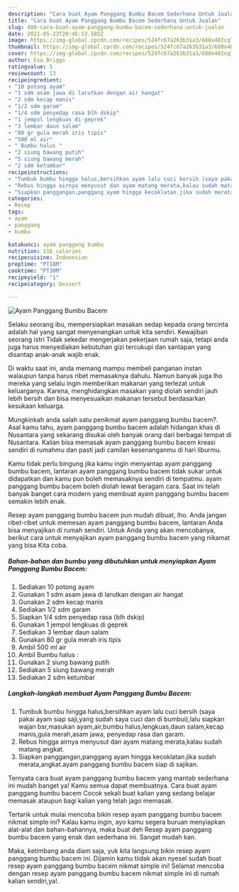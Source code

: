 ```yaml
---
description: "Cara buat Ayam Panggang Bumbu Bacem Sederhana Untuk Jualan"
title: "Cara buat Ayam Panggang Bumbu Bacem Sederhana Untuk Jualan"
slug: 480-cara-buat-ayam-panggang-bumbu-bacem-sederhana-untuk-jualan
date: 2021-05-23T20:46:53.585Z
image: https://img-global.cpcdn.com/recipes/524fc67a263b31a3/680x482cq70/ayam-panggang-bumbu-bacem-foto-resep-utama.jpg
thumbnail: https://img-global.cpcdn.com/recipes/524fc67a263b31a3/680x482cq70/ayam-panggang-bumbu-bacem-foto-resep-utama.jpg
cover: https://img-global.cpcdn.com/recipes/524fc67a263b31a3/680x482cq70/ayam-panggang-bumbu-bacem-foto-resep-utama.jpg
author: Eva Briggs
ratingvalue: 5
reviewcount: 13
recipeingredient:
- "10 potong ayam"
- "1 sdm asam jawa di larutkan dengan air hangat"
- "2 sdm kecap manis"
- "1/2 sdm garam"
- "1/4 sdm penyedap rasa blh dskip"
- "1 jempol lengkuas di geprek"
- "3 lembar daun salam"
- "80 gr gula merah iris tipis"
- "500 ml air"
- " Bumbu halus "
- "2 siung bawang putih"
- "5 siung bawang merah"
- "2 sdm ketumbar"
recipeinstructions:
- "Tumbuk bumbu hingga halus,bersihkan ayam lalu cuci bersih (saya pakai ayam siap saji,yang sudah saya cuci dan di bumbui),lalu siapkan wajan bsr,masukan ayam,air,bumbu halus,lengkuas,daun salam,kecap manis,gula merah,asam jawa, penyedap rasa dan garam."
- "Rebus hingga airnya menyusut dan ayam matang merata,kalau sudah matang angkat."
- "Siapkan panggangan,panggang ayam hingga kecoklatan.jika sudah merata,angkat.ayam panggang bumbu bacem siap di sajikan."
categories:
- Resep
tags:
- ayam
- panggang
- bumbu

katakunci: ayam panggang bumbu 
nutrition: 216 calories
recipecuisine: Indonesian
preptime: "PT18M"
cooktime: "PT30M"
recipeyield: "1"
recipecategory: Dessert

---
```



![Ayam Panggang Bumbu Bacem](https://img-global.cpcdn.com/recipes/524fc67a263b31a3/680x482cq70/ayam-panggang-bumbu-bacem-foto-resep-utama.jpg)

Selaku seorang ibu, mempersiapkan masakan sedap kepada orang tercinta adalah hal yang sangat menyenangkan untuk kita sendiri. Kewajiban seorang istri Tidak sekedar mengerjakan pekerjaan rumah saja, tetapi anda juga harus menyediakan kebutuhan gizi tercukupi dan santapan yang disantap anak-anak wajib enak.

Di waktu  saat ini, anda memang mampu membeli panganan instan walaupun tanpa harus ribet memasaknya dahulu. Namun banyak juga lho mereka yang selalu ingin memberikan makanan yang terlezat untuk keluarganya. Karena, menghidangkan masakan yang diolah sendiri jauh lebih bersih dan bisa menyesuaikan makanan tersebut berdasarkan kesukaan keluarga. 



Mungkinkah anda salah satu penikmat ayam panggang bumbu bacem?. Asal kamu tahu, ayam panggang bumbu bacem adalah hidangan khas di Nusantara yang sekarang disukai oleh banyak orang dari berbagai tempat di Nusantara. Kalian bisa memasak ayam panggang bumbu bacem kreasi sendiri di rumahmu dan pasti jadi camilan kesenanganmu di hari liburmu.

Kamu tidak perlu bingung jika kamu ingin menyantap ayam panggang bumbu bacem, lantaran ayam panggang bumbu bacem tidak sukar untuk didapatkan dan kamu pun boleh memasaknya sendiri di tempatmu. ayam panggang bumbu bacem boleh diolah lewat beragam cara. Saat ini telah banyak banget cara modern yang membuat ayam panggang bumbu bacem semakin lebih enak.

Resep ayam panggang bumbu bacem pun mudah dibuat, lho. Anda jangan ribet-ribet untuk memesan ayam panggang bumbu bacem, lantaran Anda bisa menyajikan di rumah sendiri. Untuk Anda yang akan mencobanya, berikut cara untuk menyajikan ayam panggang bumbu bacem yang nikamat yang bisa Kita coba.

<!--inarticleads1-->

##### Bahan-bahan dan bumbu yang dibutuhkan untuk menyiapkan Ayam Panggang Bumbu Bacem:

1. Sediakan 10 potong ayam
1. Gunakan 1 sdm asam jawa di larutkan dengan air hangat
1. Gunakan 2 sdm kecap manis
1. Sediakan 1/2 sdm garam
1. Siapkan 1/4 sdm penyedap rasa (blh dskip)
1. Gunakan 1 jempol lengkuas di geprek
1. Sediakan 3 lembar daun salam
1. Gunakan 80 gr gula merah iris tipis
1. Ambil 500 ml air
1. Ambil  Bumbu halus :
1. Gunakan 2 siung bawang putih
1. Sediakan 5 siung bawang merah
1. Sediakan 2 sdm ketumbar




<!--inarticleads2-->

##### Langkah-langkah membuat Ayam Panggang Bumbu Bacem:

1. Tumbuk bumbu hingga halus,bersihkan ayam lalu cuci bersih (saya pakai ayam siap saji,yang sudah saya cuci dan di bumbui),lalu siapkan wajan bsr,masukan ayam,air,bumbu halus,lengkuas,daun salam,kecap manis,gula merah,asam jawa, penyedap rasa dan garam.
1. Rebus hingga airnya menyusut dan ayam matang merata,kalau sudah matang angkat.
1. Siapkan panggangan,panggang ayam hingga kecoklatan.jika sudah merata,angkat.ayam panggang bumbu bacem siap di sajikan.




Ternyata cara buat ayam panggang bumbu bacem yang mantab sederhana ini mudah banget ya! Kamu semua dapat membuatnya. Cara buat ayam panggang bumbu bacem Cocok sekali buat kalian yang sedang belajar memasak ataupun bagi kalian yang telah jago memasak.

Tertarik untuk mulai mencoba bikin resep ayam panggang bumbu bacem nikmat simple ini? Kalau kamu ingin, ayo kamu segera buruan menyiapkan alat-alat dan bahan-bahannya, maka buat deh Resep ayam panggang bumbu bacem yang enak dan sederhana ini. Sangat mudah kan. 

Maka, ketimbang anda diam saja, yuk kita langsung bikin resep ayam panggang bumbu bacem ini. Dijamin kamu tiidak akan nyesel sudah buat resep ayam panggang bumbu bacem nikmat simple ini! Selamat mencoba dengan resep ayam panggang bumbu bacem nikmat simple ini di rumah kalian sendiri,ya!.

